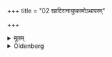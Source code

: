+++
title = "02 खादिरानायुष्कामोऽथापरम्"

+++

<details><summary>मूलम्</summary>

खादिरानायुष्कामोऽथापरम् २
</details>

<details><summary>Oldenberg</summary>

2. (Those pegs should be) of Khādira wood, if he is desirous of long life.
</details>
